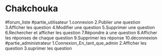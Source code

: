 # Chakchouka
#forum_liste
#partie_utilisateur
1.connexion
2.Publier une question
3.Afficher les question 
4.Modifier une question
5.Supprimer une question
6.Rechercher et afficher les question
7.Répondre à une question
8.Afficher les réponses de chaque question
9.Supprimer les réponse
10.déconnexion
#partie_administrateur
1.Connexion_En_tant_que_admin
2.Afficher les question
3.suprimer les question
